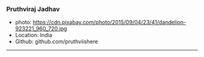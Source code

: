 ### Pruthviraj Jadhav
- photo: https://cdn.pixabay.com/photo/2015/09/04/23/41/dandelion-923221_960_720.jpg
- Location: India
- Github: github.com/pruthviishere
***